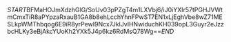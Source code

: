 $START$BFMaHOJmXdzhGlG/SoUv03pPZgT4m1LXVbj6/iJ0iYXIr57tPGHJVWtmCmxTiR8aPYpzaRxauB1GA8b8ehLcchYhnFPwST7EN1xLjEghVbe8wZ71MESLkpWMThbqog6E9iR8yrPewI9Ncx7JklJvIHNwiduchKH039opL3Guyr2eJzzbcHLKy3eBjAkcYUoKh2YXk5J4p6kz6RdMsQ78Wg==$END$